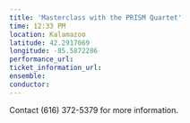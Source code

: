 ```yaml
---
title: 'Masterclass with the PRISM Quartet'
time: 12:33 PM
location: Kalamazoo
latitude: 42.2917069
longitude: -85.5872286
performance_url: 
ticket_information_url: 
ensemble: 
conductor: 
---
```

Contact (616) 372-5379 for more information.